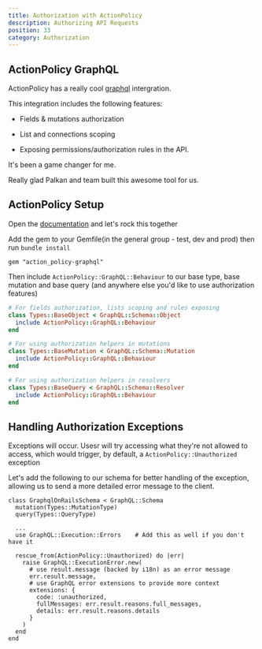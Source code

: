```yaml
---
title: Authorization with ActionPolicy
description: Authorizing API Requests
position: 33
category: Authorization
---
```


## ActionPolicy GraphQL

ActionPolicy has a really cool [graphql](https://github.com/palkan/action_policy-graphql) intergration.

This integration includes the following features:

- Fields & mutations authorization

- List and connections scoping

- Exposing permissions/authorization rules in the API.

It's been a game changer for me.

Really glad Palkan and team built this awesome tool for us.


## ActionPolicy Setup

Open the [documentation](https://actionpolicy.evilmartians.io/#/graphql) and let's rock this together

Add the gem to your Gemfile(in the general group - test, dev and prod) then run `bundle install`

```ruby[Gemfile]
gem "action_policy-graphql"
```

Then include `ActionPolicy::GraphQL::Behaviour` to our base type, base mutation and base query (and anywhere else you'd like to use authorization features)

```ruby
# For fields authorization, lists scoping and rules exposing
class Types::BaseObject < GraphQL::Schema::Object
  include ActionPolicy::GraphQL::Behaviour
end

# For using authorization helpers in mutations
class Types::BaseMutation < GraphQL::Schema::Mutation
  include ActionPolicy::GraphQL::Behaviour
end

# For using authorization helpers in resolvers
class Types::BaseQuery < GraphQL::Schema::Resolver
  include ActionPolicy::GraphQL::Behaviour
end
```

## Handling Authorization Exceptions

Exceptions will occur. Usesr will try accessing what they're not allowed to access, which would trigger, by default, a `ActionPolicy::Unauthorized` exception

Let's add the following to our schema for better handling of the exception, allowing us to send a more detailed error message to the client.

```ruby[app/graphql/graphql_on_rails_schema.rb]
class GraphqlOnRailsSchema < GraphQL::Schema
  mutation(Types::MutationType)
  query(Types::QueryType)

  ...
  use GraphQL::Execution::Errors    # Add this as well if you don't have it

  rescue_from(ActionPolicy::Unauthorized) do |err|
    raise GraphQL::ExecutionError.new(
      # use result.message (backed by i18n) as an error message
      err.result.message,
      # use GraphQL error extensions to provide more context
      extensions: {
        code: :unauthorized,
        fullMessages: err.result.reasons.full_messages,
        details: err.result.reasons.details
      }
    )
  end
end
```
